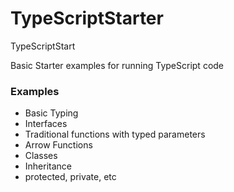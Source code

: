 # TypeScriptStarter
TypeScriptStart

Basic Starter examples for running TypeScript code

### Examples
- Basic Typing
- Interfaces
- Traditional functions with typed parameters
- Arrow Functions
- Classes
- Inheritance
- protected, private, etc